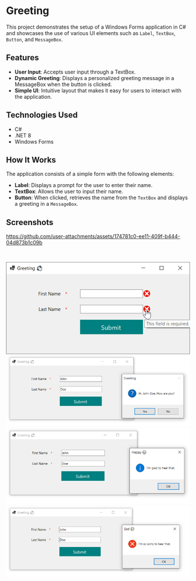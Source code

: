 # Greeting

This project demonstrates the setup of a Windows Forms application in C# and showcases the use of various UI elements such as `Label`, `TextBox`, `Button`, and `MessageBox`.

## Features

- **User Input**: Accepts user input through a TextBox.
- **Dynamic Greeting**: Displays a personalized greeting message in a MessageBox when the button is clicked.
- **Simple UI**: Intuitive layout that makes it easy for users to interact with the application.


## Technologies Used
* C#
* .NET 8
* Windows Forms

## How It Works
The application consists of a simple form with the following elements:
- **Label**: Displays a prompt for the user to enter their name.
- **TextBox**: Allows the user to input their name.
- **Button**: When clicked, retrieves the name from the `TextBox` and displays a greeting in a `MessageBox`.

## Screenshots
https://github.com/user-attachments/assets/174781c0-ee11-409f-b444-04d873b1c09b

<br/>
<p align="center">
  <img src="./assets/01.png" alt="Greeting"/>
  <img src="./assets/02.png" alt="Greeting"/>
  <img src="./assets/03.png" alt="Greeting"/>
  <img src="./assets/04.png" alt="Greeting"/>
</p>
